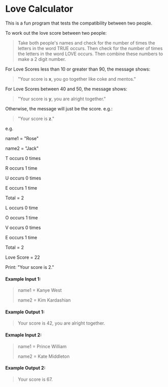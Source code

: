 # Love Calculator

This is a fun program that tests the compatibility between two people.

To work out the love score between two people:

> Take both people's names and check for the number of times the letters in the word TRUE occurs. Then check for the number of times the letters in the word LOVE occurs. Then combine these numbers to make a 2 digit number.

For Love Scores less than 10 or greater than 90, the message shows:

> "Your score is **x**, you go together like coke and mentos."

For Love Scores between 40 and 50, the message shows:

> "Your score is **y**, you are alright together."

Otherwise, the message will just be the score. e.g.:

> "Your score is **z**."

e.g.

name1 = "Rose"

name2 = "Jack"

T occurs 0 times

R occurs 1 time

U occurs 0 times

E occurs 1 time

Total = 2

L occurs 0 time

O occurs 1 time

V occurs 0 times

E occurs 1 time

Total = 2

Love Score = 22

Print: "Your score is 2."

#### Example Input 1:

> name1 = Kanye West
>
> name2 = Kim Kardashian


#### Example Output 1:

> Your score is 42, you are alright together.


#### Exmaple Input 2: 

> name1 = Prince William
> 
> name2 = Kate Middleton


#### Example Output 2:

> Your score is 67.


